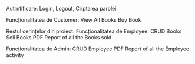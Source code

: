 Autrntificare: Login, Logout, Criptarea parolei

Funcționalitatea de Customer: 
View All Books
Buy Book

Restul cerințelor din proiect:
Funcționalitatea de Employee:
CRUD Books
Sell Books
PDF Report of all the Books sold

Funcționalitatea de Admin:
CRUD Employee
PDF Report of all the Employee activity
